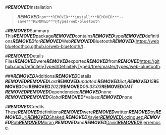 #***REMOVED***Installation
>***REMOVED***`npm***REMOVED***install***REMOVED***--save***REMOVED***@types/web-bluetooth`

#***REMOVED***Summary
This***REMOVED***package***REMOVED***contains***REMOVED***type***REMOVED***definitions***REMOVED***for***REMOVED***Web***REMOVED***Bluetooth***REMOVED***(https://webbluetoothcg.github.io/web-bluetooth/).

#***REMOVED***Details
Files***REMOVED***were***REMOVED***exported***REMOVED***from***REMOVED***https://github.com/DefinitelyTyped/DefinitelyTyped/tree/master/types/web-bluetooth.

###***REMOVED***Additional***REMOVED***Details
***REMOVED*******REMOVED***Last***REMOVED***updated:***REMOVED***Sat,***REMOVED***15***REMOVED***Oct***REMOVED***2022***REMOVED***06:33:03***REMOVED***GMT
***REMOVED*******REMOVED***Dependencies:***REMOVED***none
***REMOVED*******REMOVED***Global***REMOVED***values:***REMOVED***none

#***REMOVED***Credits
These***REMOVED***definitions***REMOVED***were***REMOVED***written***REMOVED***by***REMOVED***[Uri***REMOVED***Shaked](https://github.com/urish),***REMOVED***[Xavier***REMOVED***Lozinguez](https://github.com/xlozinguez),***REMOVED***[Rob***REMOVED***Moran](https://github.com/thegecko),***REMOVED***and***REMOVED***[David***REMOVED***Bjerremose](https://github.com/DaBs).
